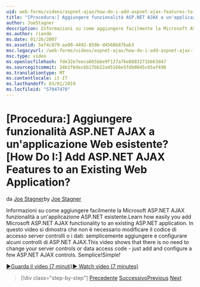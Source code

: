 ```yaml
---
uid: web-forms/videos/aspnet-ajax/how-do-i-add-aspnet-ajax-features-to-an-existing-web-application
title: "[Procedura:] Aggiungere funzionalità ASP.NET AJAX a un'applicazione Web esistente? | Microsoft Docs"
author: JoeStagner
description: Informazioni su come aggiungere facilmente la Microsoft ASP.NET AJAX funzionalità a un'applicazione ASP.NET esistente. Questo video si dimostra che non è necessario modificare il server...
ms.author: riande
ms.date: 01/26/2007
ms.assetid: 5ef4c879-aa90-4492-859b-d4568b87bab3
msc.legacyurl: /web-forms/videos/aspnet-ajax/how-do-i-add-aspnet-ajax-features-to-an-existing-web-application
msc.type: video
ms.openlocfilehash: fde32e7eeca665bbe9f127a76e8883271bb63d47
ms.sourcegitcommit: 24b1f6decbb17bb22a45166e5fdb0845c65af498
ms.translationtype: MT
ms.contentlocale: it-IT
ms.lasthandoff: 03/01/2019
ms.locfileid: "57047478"
---
```

<a name="how-do-i-add-aspnet-ajax-features-to-an-existing-web-application"></a><span data-ttu-id="7fd1d-105">[Procedura:] Aggiungere funzionalità ASP.NET AJAX a un'applicazione Web esistente?</span><span class="sxs-lookup"><span data-stu-id="7fd1d-105">[How Do I:] Add ASP.NET AJAX Features to an Existing Web Application?</span></span>
====================
<span data-ttu-id="7fd1d-106">da [Joe Stagner](https://github.com/JoeStagner)</span><span class="sxs-lookup"><span data-stu-id="7fd1d-106">by [Joe Stagner](https://github.com/JoeStagner)</span></span>

<span data-ttu-id="7fd1d-107">Informazioni su come aggiungere facilmente la Microsoft ASP.NET AJAX funzionalità a un'applicazione ASP.NET esistente.</span><span class="sxs-lookup"><span data-stu-id="7fd1d-107">Learn how easily you add Microsoft ASP.NET AJAX functionality to an existing ASP.NET application.</span></span> <span data-ttu-id="7fd1d-108">In questo video si dimostra che non è necessario modificare il codice di accesso server controlli o i dati: semplicemente aggiungere e configurare alcuni controlli di ASP.NET AJAX.</span><span class="sxs-lookup"><span data-stu-id="7fd1d-108">This video shows that there is no need to change your server controls or data access code - just add and configure a few ASP.NET AJAX controls.</span></span> <span data-ttu-id="7fd1d-109">Semplice!</span><span class="sxs-lookup"><span data-stu-id="7fd1d-109">Simple!</span></span>

[<span data-ttu-id="7fd1d-110">&#9654;Guarda il video (7 minuti)</span><span class="sxs-lookup"><span data-stu-id="7fd1d-110">&#9654; Watch video (7 minutes)</span></span>](https://channel9.msdn.com/Blogs/ASP-NET-Site-Videos/how-do-i-add-aspnet-ajax-features-to-an-existing-web-application)

> [!div class="step-by-step"]
> <span data-ttu-id="7fd1d-111">[Precedente](how-do-i-make-client-side-network-callbacks-with-aspnet-ajax.md)
> [Successivo](how-do-i-aspnet-ajax-enable-an-existing-web-service.md)</span><span class="sxs-lookup"><span data-stu-id="7fd1d-111">[Previous](how-do-i-make-client-side-network-callbacks-with-aspnet-ajax.md)
[Next](how-do-i-aspnet-ajax-enable-an-existing-web-service.md)</span></span>
